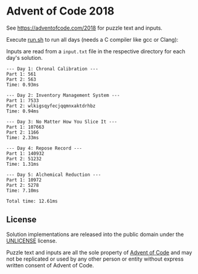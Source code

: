 # Advent of Code 2018

See https://adventofcode.com/2018 for puzzle text and inputs.

Execute [run.sh](run.sh) to run all days (needs a C compiler like gcc or Clang):

Inputs are read from a `input.txt` file in the respective directory for each day's solution.

```
--- Day 1: Chronal Calibration ---
Part 1: 561
Part 2: 563
Time: 0.93ms

--- Day 2: Inventory Management System ---
Part 1: 7533
Part 2: wlkigsqyfecjqqmnxaktdrhbz
Time: 0.94ms

--- Day 3: No Matter How You Slice It ---
Part 1: 107663
Part 2: 1166
Time: 2.33ms

--- Day 4: Repose Record ---
Part 1: 140932
Part 2: 51232
Time: 1.31ms

--- Day 5: Alchemical Reduction ---
Part 1: 10972
Part 2: 5278
Time: 7.10ms

Total time: 12.61ms
```

## License

Solution implementations are released into the public domain under the [UNLICENSE](/UNLICENSE) license.

Puzzle text and inputs are all the sole property of [Advent of Code](https://adventofcode.com/) and may not be replicated or used by any other person or entity without express written consent of Advent of Code.